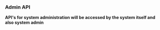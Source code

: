 ### Admin API 

**API's for system administration will be accessed by the system itself
and also system admin**
